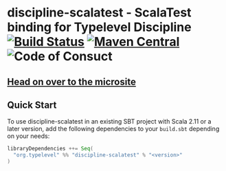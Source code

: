 # discipline-scalatest - ScalaTest binding for Typelevel Discipline [![Build Status](https://travis-ci.com/rossabaker/discipline-scalatest.svg?branch=master)](https://travis-ci.com/rossabaker/discipline-scalatest) [![Maven Central](https://maven-badges.herokuapp.com/maven-central/org.typelevel/discipline-scalatest_2.12/badge.svg)](https://maven-badges.herokuapp.com/maven-central/org.typelevel/discipline-scalatest_2.12) ![Code of Consuct](https://img.shields.io/badge/Code%20of%20Conduct-Scala-blue.svg)

## [Head on over to the microsite](https://rossabaker.github.io/discipline-scalatest)

## Quick Start

To use discipline-scalatest in an existing SBT project with Scala 2.11 or a later version, add the following dependencies to your
`build.sbt` depending on your needs:

```scala
libraryDependencies ++= Seq(
  "org.typelevel" %% "discipline-scalatest" % "<version>"
)
```
